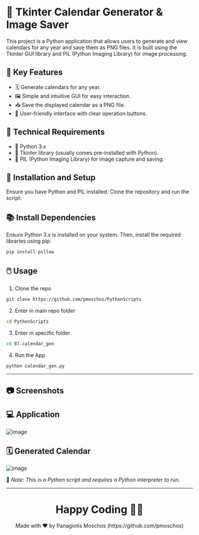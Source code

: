 # 📅 Tkinter Calendar Generator & Image Saver 

This project is a Python application that allows users to generate and view calendars for any year and save them as PNG files. It is built using the Tkinter GUI library and PIL (Python Imaging Library) for image processing.

## 🌟 Key Features 

- 🗓️ Generate calendars for any year.
- 🖼️ Simple and intuitive GUI for easy interaction.
- 📥 Save the displayed calendar as a PNG file.
- 🔄 User-friendly interface with clear operation buttons.

## 🔧 Technical Requirements 

- 🐍 Python 3.x
- 🎨 Tkinter library (usually comes pre-installed with Python).
- 📸 PIL (Python Imaging Library) for image capture and saving.

## 🚀 Installation and Setup 

Ensure you have Python and PIL installed. Clone the repository and run the script:

 ## 📚 Install Dependencies
Ensure Python 3.x is installed on your system. Then, install the required libraries using pip:
```bash
pip install pillow
```

## 🖱️ Usage
1. Clone the repo
```bash
git clone https://github.com/pmoschos/PythonScripts
```
2. Enter in main repo folder
```bash
cd PythonScripts
```
3. Enter in specific folder
```bash
cd 07.calendar_gen
```
4. Run the App
```bash
python calendar_gen.py
```

---

## 📷 Screenshots
## :computer: Application
![image](https://github.com/pmoschos/pmoschos/assets/133533759/8dfa771b-d773-4691-98d6-12d8fef5bbb6)

## 🗓️ Generated Calendar
![image](https://github.com/pmoschos/pmoschos/assets/133533759/57ffedca-c365-486e-b994-035940fd8cbc)

🔗 *Note: This is a Python script and requires a Python interpreter to run.*

---

<h1 align=center>Happy Coding 👨‍💻 </h1>

<p align="center">
  Made with ❤️ by Panagiotis Moschos (https://github.com/pmoschos)
</p>
